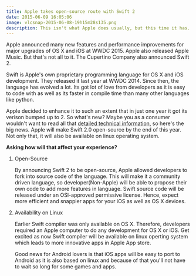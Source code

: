 ```yaml
---
title: Apple takes open-source route with Swift 2
date: 2015-06-09 16:05:06
image: vlcsnap-2015-06-08-19h15m28s135.png 
description: This isn't what Apple does usually, but this time it has. Swift is now open source.
---
```


<p class="intro"><span class="dropcap">A</span>pple announced many new features and performance improvements for major upgrades of OS X and iOS at WWDC 2015. Apple also released Apple Music. But that's not all to it. The Cupertino Company also announced Swift 2.</p>

<p>Swift is Apple's own proprietary programming language for OS X and iOS development. They released it last year at WWDC 2014. Since then, the language has evolved a lot. Its got lot of love from developers as it is easy to code with as well as its faster in compile time than many other languages like python.</p>

<p>Apple decided to enhance it to such an extent that in just one year it got its verison bumped up to 2. So what's new? Maybe you as a consumer wouldn't want to read all that <a href="https://developer.apple.com/swift/blog/?id=29">detailed technical information</a>, so here's the big news. Apple will make Swift 2.0 open-source by the end of this year. Not only that, it will also be available on linux operating system.</p>

<p style="font-weight: bold;">Asking how will that affect your experience?</p>

<ol>
  <li>Open-Source<p>By announcing Swift 2 to be open-source, Apple allowed developers to fork into source code of the language. This will make it a community driven language, so developer(Non-Apple) will be able to propose their own code to add more features in language. Swift source code will be released under an OSI-approved permissive license. Hence, expect more efficient and snappier apps for your iOS as well as OS X devices.</p></li>
  <li>Availability on Linux<p>Earlier Swift compiler was only available on OS X. Therefore, developers required an Apple computer to do any development for OS X or iOS. Get excited as now Swift compiler will be available on linux operting system which leads to more innovative apps in Apple App store.</p><p>Good news for Android lovers is that iOS apps will be easy to port to Android as it is also based on linux and because of that you'll not have to wait so long for some games and apps.</p></li>

</ol>
